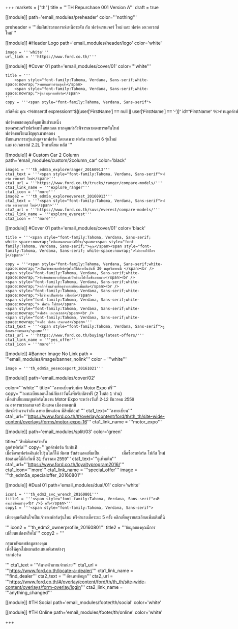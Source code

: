 +++
markets = ["th"]
title = '''TH Repurchase 001 Version A'''
draft = true


[[module]]
path='email_modules/preheader'
color='''nothing'''

preheader = '''สัมผัสประสบการณ์เหนือระดับ กับ ฟอร์ดเรนเจอร์ ใหม่ และ ฟอร์ด เอเวอเรสต์ ใหม่'''

[[module]] #Header Logo
path='email_modules/header/logo'
color='white'

	image = '''white'''
	url_link = '''https://www.ford.co.th/'''

[[module]] #Cover 01
path='email_modules/cover/01'
color='''white'''

	title = '''
		<span style="font-family:Tahoma, Verdana, Sans-serif;white-space:nowrap;">พบยนตรกรรมสุดล้ำ</span>
		<span style="font-family:Tahoma, Verdana, Sans-serif;white-space:nowrap;">รุ่นล่าสุดจากฟอร์ด</span>
	'''
	copy = '''<span style="font-family:Tahoma, Verdana, Sans-serif">
<span style="font-family:Tahoma, Verdana, Sans-serif;white-space:nowrap;">สวัสดีค่ะ คุณ <%InsertIf expression="${(user['FirstName'] == null || user['FirstName'] == '-')}" id="FirstName" %>ท่านลูกค้าฟอร์ด<%/InsertIf%> <%InsertElse%> <%${user['FirstName']}%> <%/InsertElse%></span><br /><br />
<span style="font-family:Tahoma, Verdana, Sans-serif;white-space:nowrap;">ฟอร์ดขอขอบคุณที่คุณเป็นส่วนหนึ่ง</span><br /><span style="font-family:Tahoma, Verdana, Sans-serif;">ของ</span><span style="font-family:Tahoma, Verdana, Sans-serif;white-space:nowrap;">ครอบครัวฟอร์ดมาโดยตลอด</span>
<span style="font-family:Tahoma, Verdana, Sans-serif;white-space:nowrap;">หากคุณกำลังพิจารณามองหารถคันใหม่</span>
<span style="font-family:Tahoma, Verdana, Sans-serif;white-space:nowrap;">ฟอร์ดขอเรียนเชิญคุณมาทดลอง</span><br />
<span style="font-family:Tahoma, Verdana, Sans-serif;white-space:nowrap;">ขับยนตรกรรมรุ่นล่าสุดจากฟอร์ด</span>
<span style="font-family:Tahoma, Verdana, Sans-serif;white-space:nowrap;">โดยเฉพาะ ฟอร์ด เรนเจอร์ 6 รุ่นใหม่</span>
<span style="font-family:Tahoma, Verdana, Sans-serif;white-space:nowrap;">และ เอเวอเรสต์ 2.2L ไททาเนี่ยม พลัส</span>
</span>'''

[[module]] # Custom Car 2 Column
path='email_modules/custom/2column_car'
color='black'

	image1 = '''th_edm5a_exploreranger_20160913'''
	cta1_text = '''<span style="font-family:Tahoma, Verdana, Sans-serif">ฟอร์ด เรนเจอร์ ใหม่</span>'''
	cta1_url = '''https://www.ford.co.th/trucks/ranger/compare-models/'''
	cta1_link_name = '''explore_ranger'''
	cta1_icon = '''more'''
	image2 = '''th_edm5a_exploreeverest_20160913'''
	cta2_text = '''<span style="font-family:Tahoma, Verdana, Sans-serif">ฟอร์ด เอเวอเรสต์ ใหม่</span>'''
	cta2_url = '''https://www.ford.co.th/suvs/everest/compare-models/'''
	cta2_link_name = '''explore_everest'''
	cta2_icon = '''more'''

[[module]] #Cover 01
path='email_modules/cover/01'
color='black'

	title = '''<span style="font-family:Tahoma, Verdana, Sans-serif; white-space:nowrap;">ข้อเสนอแรงแห่งปีที่</span><span style="font-family:Tahoma, Verdana, Sans-serif;">คุณ</span><span style="font-family:Tahoma, Verdana, Sans-serif; white-space:nowrap;">ไม่อยากให้ใครรู้</span>'''

	copy = '''<span style="font-family:Tahoma, Verdana, Sans-serif;white-space:nowrap;">เป็นเจ้าของรถฟอร์ดรุ่นใดก็ได้ภายในวันที่ 30 พฤศจิกายนนี้ </span><br />
	<span style="font-family:Tahoma, Verdana, Sans-serif;white-space:nowrap;">รับข้อเสนอแรงที่สุดแห่งปีพร้อมโปรโมชั่นมากมาย</span><br />
	<span style="font-family:Tahoma, Verdana, Sans-serif;white-space:nowrap;">คลิกด้านล่างเพื่อดูรายละเอียดเพิ่มเติม</span><br />
	<span style="font-family:Tahoma, Verdana, Sans-serif;white-space:nowrap;">ไม่ว่าจะเป็นฟอร์ด เฟียสต้า</span>
	<span style="font-family:Tahoma, Verdana, Sans-serif;white-space:nowrap;"> ฟอร์ด โฟกัส</span>
	<span style="font-family:Tahoma, Verdana, Sans-serif;white-space:nowrap;">ฟอร์ด เอเวอเรสต์</span><br />
	<span style="font-family:Tahoma, Verdana, Sans-serif;white-space:nowrap;">หรือ ฟอร์ด เรนเจอร์</span>'''
	cta1_text = '''<span style="font-family:Tahoma, Verdana, Sans-serif">ดูข้อเสนอทั้งหมด</span>'''
	cta1_url = '''https://www.ford.co.th/buying/latest-offers/'''
	cta1_link_name = '''yes_offer'''
	cta1_icon = '''more'''

[[module]] #Banner Image No Link
path = '''email_modules/image/banner_nolink'''
color = '''white'''

	image = '''th_edm5a_yesecosport_20161021'''

[[module]]
path='email_modules/cover/02'

color='''white'''
title='''<span style="font-family:Tahoma, Verdana, Sans-serif;white-space:nowrap;">ลงทะเบียนรับบัตร</span>
<span style="font-family:Tahoma, Verdana, Sans-serif;white-space:nowrap;">Motor Expo ฟรี</span>'''
copy='''<span style="font-family:Tahoma, Verdana, Sans-serif;white-space:nowrap;">ลงทะเบียนออนไลน์กับเราวันนี้เพื่อรับบัตรฟรี</span> 
<span style="font-family:Tahoma, Verdana, Sans-serif;white-space:nowrap;">(2 ใบต่อ 1 ท่าน)</span>
<span style="font-family:Tahoma, Verdana, Sans-serif;white-space:nowrap;">เพื่อเข้าเยี่ยมชมบูธฟอร์ดในงาน Motor Expo</span>
<span style="font-family:Tahoma, Verdana, Sans-serif;white-space:nowrap;">ระหว่างวันที่ 2-12 ธันวาคม 2559</span>
<span style="font-family:Tahoma, Verdana, Sans-serif;white-space:nowrap;">ณ อาคารแชลเลนเจอร์ อิมแพค</span>
<span style="font-family:Tahoma, Verdana, Sans-serif;white-space:nowrap;">เมืองทองธานี</span><br />
<span style="font-family:Tahoma, Verdana, Sans-serif;white-space:nowrap;">บัตรมีจำนวนจำกัด</span>
<span style="font-family:Tahoma, Verdana, Sans-serif;white-space:nowrap;">ลงทะเบียนก่อน มีสิทธิ์ก่อน!</span>
'''
cta1_text='''<span style="font-family:Tahoma, Verdana, Sans-serif">ลงทะเบียน</span>'''
cta1_url='''https://www.ford.co.th/#/overlay/content/ford/th/th_th/site-wide-content/overlays/forms/motor-expo-16'''
cta1_link_name = '''motor_expo'''

[[module]]
path='email_modules/split/03'
color='green'

title='''<span style="font-family:Tahoma, Verdana, Sans-serif">สิทธิพิเศษสำหรับ<br />ลูกค้าฟอร์ด</span>'''
copy='''<span style="font-family:Tahoma, Verdana, Sans-serif;white-space:nowrap;">ลูกค้าฟอร์ด รับทันที</span> 
<span style="color:#FFFFFF;white-space:nowrap;font-family:Tahoma, Verdana;">ส่วนลด 10,000 บาท</span>
<span style="font-family:Tahoma, Verdana, Sans-serif;white-space:nowrap;">เมื่อซื้อรถฟอร์ดคันต่อไปรุ่นใดก็ได้</span>
<span style="font-family:Tahoma, Verdana, Sans-serif;white-space:nowrap;">พิเศษ รับส่วนลดเพิ่มเป็น </span><span style="color:#FFFFFF;white-space:nowrap;font-family:Tahoma, Verdana;">20,000 บาท</span> 
<span style="font-family:Tahoma, Verdana, Sans-serif;white-space:nowrap;">เมื่อซื้อรถฟอร์ด โฟกัส ใหม่</span> 
<span style="font-family:Tahoma, Verdana, Sans-serif;white-space:nowrap;">ข้อเสนอนี้มีถึงวันที่ 31 ธันวาคม 2559</span>'''
cta1_text='''<span style="font-family:Tahoma, Verdana, Sans-serif">ดูเพิ่มเติม</span>'''
cta1_url='''https://www.ford.co.th/loyaltyprogram2016/'''
cta1_icon='''more'''
cta1_link_name = '''special_offer'''
image = '''th_edm5a_specialoffer_20160801'''

[[module]] #Dual 01
path='email_modules/dual/01'
color='white'

	icon1 = '''th_edm2_svc_wrench_20160801'''
	title1 = '''<span style="font-family:Tahoma, Verdana, Sans-serif">ฟรีค่าแรงซ่อมบำรุง<br />5 ครั้ง</span>'''
	copy1 = '''<span style="font-family:Tahoma, Verdana, Sans-serif">

<span style=" white-space:nowrap;">เพียงคุณตัดสินใจเป็นเจ้าของฟอร์ดรุ่นใหม่</span> 
<span style=" white-space:nowrap;">ฟรีค่าแรงเช็คระยะ 5 ครั้ง</span> 
<span style=" white-space:nowrap;">คลิกเพื่อดูรายละเอียดเพิ่มเติมที่นี่</span>

</span>'''
	icon2 = '''th_edm2_ownerprofile_20160801'''
	title2 = '''<span style="font-family:Tahoma, Verdana, Sans-serif">ข้อมูลของคุณมีการ<br />เปลี่ยนแปลงหรือไม่</span>'''
	copy2 = '''<span style="font-family:Tahoma, Verdana, Sans-serif">

กรุณาอัพเดทข้อมูลของคุณ <br />
<span style=" white-space:nowrap;">เพื่อให้คุณ</span><span style=" white-space:nowrap;">ไม่พลาด</span><span style=" white-space:nowrap;">ข้อเสนอ</span><span style=" white-space:nowrap;">พิเศษ</span>ต่างๆ <br />
<span style=" white-space:nowrap;">จากฟอร์ด</span>

</span>'''
	cta1_text = '''<span style="font-family:Tahoma, Verdana, Sans-serif">ค้นหาตัวแทนจำหน่าย</span>'''
	cta1_url = '''https://www.ford.co.th/locate-a-dealer/'''
	cta1_link_name = '''find_dealer'''
	cta2_text = '''<span style="font-family:Tahoma, Verdana, Sans-serif">อัพเดทข้อมูล</span>'''
	cta2_url = '''https://www.ford.co.th/#/overlay/content/ford/th/th_th/site-wide-content/overlays/form-overlay/login'''
	cta2_link_name = '''anything_changed'''


[[module]] #TH Social
path='email_modules/footer/th/social'
color='white'

[[module]] #TH Online
path='email_modules/footer/th/online'
color='white'

+++